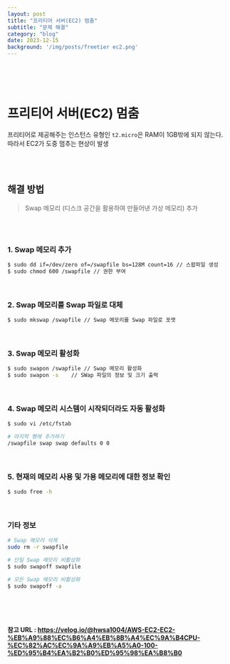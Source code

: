 ```yaml
---
layout: post
title: "프리티어 서버(EC2) 멈춤"
subtitle: "문제 해결"
category: "blog"
date: 2023-12-15
background: '/img/posts/freetier ec2.png'
---
```


<br> 
<br> 
<br>

# 프리티어 서버(EC2) 멈춤

프리티어로 제공해주는 인스턴스 유형인 `t2.micro`은 RAM이 1GB밖에 되지 않는다.<br>
따라서 EC2가 도중 멈추는 현상이 발생

<br>
<br>

## 해결 방법

> Swap 메모리 (디스크 공간을 활용하여 만들어낸 가상 메모리) 추가

<br>
<br>

### 1. Swap 메모리 추가

```bash
$ sudo dd if=/dev/zero of=/swapfile bs=128M count=16 // 스왑파일 생성
$ sudo chmod 600 /swapfile // 권한 부여
```
<br>

### 2. Swap 메모리를 Swap 파일로 대체

```bash
$ sudo mkswap /swapfile // Swap 메모리를 Swap 파일로 포맷
```
<br>

### 3. Swap 메모리 활성화

```bash
$ sudo swapon /swapfile // Swap 메모리 활성화
$ sudo swapon -s    // SWap 파일의 정보 및 크기 출력
```
<br>

### 4. Swap 메모리 시스템이 시작되더라도 자동 활성화
```bash
$ sudo vi /etc/fstab 

# 마지막 행에 추가하기
/swapfile swap swap defaults 0 0
```
<br>

### 5. 현재의 메모리 사용 및 가용 메모리에 대한 정보 확인
```bash
$ sudo free -h 
```

<br>

### 기타 정보
```bash
# Swap 메모리 삭제
sudo rm -r swapfile

# 단일 Swap 메모리 비활성화
$ sudo swapoff swapfile

# 모든 Swap 메모리 비활성화
$ sudo swapoff -a
```


<br> 
<br> 
<br>

**참고 URL : <https://velog.io/@hwsa1004/AWS-EC2-EC2-%EB%A9%88%EC%B6%A4%EB%8B%A4%EC%9A%B4CPU-%EC%82%AC%EC%9A%A9%EB%A5%A0-100-%ED%95%B4%EA%B2%B0%ED%95%98%EA%B8%B0>**
